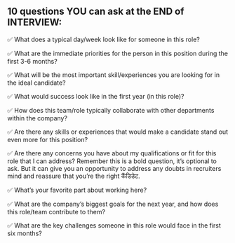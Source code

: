  ## 10 questions YOU can ask at the END of INTERVIEW:

✅ What does a typical day/week look like for someone in this role?

✅ What are the immediate priorities for the person in this position during the first 3-6 months?

✅ What will be the most important skill/experiences you are looking for in the ideal candidate?

✅ What would success look like in the first year (in this role)?

✅ How does this team/role typically collaborate with other departments within the company?

✅ Are there any skills or experiences that would make a candidate stand out even more for this position?

✅ Are there any concerns you have about my qualifications or fit for this role that I can address?
Remember this is a bold question, it’s optional to ask. But it can give you an opportunity to address any doubts in recruiters mind and reassure that you’re the right कैंडिडेट.

✅ What’s your favorite part about working here?

✅ What are the company’s biggest goals for the next year, and how does this role/team contribute to them?

✅ What are the key challenges someone in this role would face in the first six months?